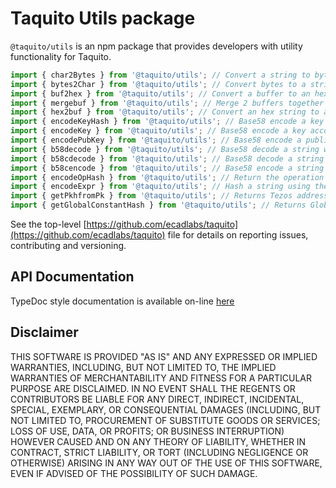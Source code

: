 # Taquito Utils package

`@taquito/utils` is an npm package that provides developers with utility functionality for Taquito. 

```ts
import { char2Bytes } from '@taquito/utils'; // Convert a string to bytes
import { bytes2Char } from '@taquito/utils'; // Convert bytes to a string
import { buf2hex } from '@taquito/utils'; // Convert a buffer to an hex string
import { mergebuf } from '@taquito/utils'; // Merge 2 buffers together
import { hex2buf } from '@taquito/utils'; // Convert an hex string to a Uint8Array
import { encodeKeyHash } from '@taquito/utils'; // Base58 encode a key hash according to its prefix
import { encodeKey } from '@taquito/utils'; // Base58 encode a key according to its prefix
import { encodePubKey } from '@taquito/utils'; // Base58 encode a public key using predefined prefix
import { b58decode } from '@taquito/utils'; // Base58 decode a string with predefined prefix
import { b58cdecode } from '@taquito/utils'; // Base58 decode a string and remove the prefix from it 
import { b58cencode } from '@taquito/utils'; // Base58 encode a string or a Uint8Array and append a prefix to it
import { encodeOpHash } from '@taquito/utils'; // Return the operation hash of a signed operation
import { encodeExpr } from '@taquito/utils'; // Hash a string using the BLAKE2b algorithm, base58 encode the hash obtained and appends the prefix 'expr' to it
import { getPkhfromPk } from '@taquito/utils'; // Returns Tezos address (PKH) of a given Public Key
import { getGlobalConstantHash } from '@taquito/utils'; // Returns Global Constant Hash of a Michelson expression
```

See the top-level [https://github.com/ecadlabs/taquito](https://github.com/ecadlabs/taquito) file for details on reporting issues, contributing and versioning.

## API Documentation

TypeDoc style documentation is available on-line [here](https://tezostaquito.io/typedoc/modules/_taquito_utils.html)

## Disclaimer

THIS SOFTWARE IS PROVIDED "AS IS" AND ANY EXPRESSED OR IMPLIED WARRANTIES, INCLUDING, BUT NOT LIMITED TO, THE IMPLIED WARRANTIES OF MERCHANTABILITY AND FITNESS FOR A PARTICULAR PURPOSE ARE DISCLAIMED. IN NO EVENT SHALL THE REGENTS OR CONTRIBUTORS BE LIABLE FOR ANY DIRECT, INDIRECT, INCIDENTAL, SPECIAL, EXEMPLARY, OR CONSEQUENTIAL DAMAGES (INCLUDING, BUT NOT LIMITED TO, PROCUREMENT OF SUBSTITUTE GOODS OR SERVICES; LOSS OF USE, DATA, OR PROFITS; OR BUSINESS INTERRUPTION) HOWEVER CAUSED AND ON ANY THEORY OF LIABILITY, WHETHER IN CONTRACT, STRICT LIABILITY, OR TORT (INCLUDING NEGLIGENCE OR OTHERWISE) ARISING IN ANY WAY OUT OF THE USE OF THIS SOFTWARE, EVEN IF ADVISED OF THE POSSIBILITY OF SUCH DAMAGE.